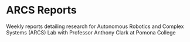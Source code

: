 # ARCS Reports

Weekly reports detailing research for Autonomous Robotics and Complex Systems (ARCS) Lab with Professor Anthony Clark at Pomona College
